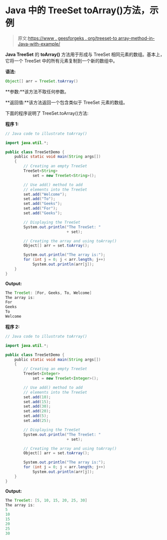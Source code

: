# Java 中的 TreeSet toArray()方法，示例

> 原文:[https://www . geesforgeks . org/treeset-to array-method-in-Java-with-example/](https://www.geeksforgeeks.org/treeset-toarray-method-in-java-with-example/)

**Java TreeSet** 的 **toArray()** 方法用于形成与 TreeSet 相同元素的数组。基本上，它将一个 TreeSet 中的所有元素复制到一个新的数组中。

**语法:**

```java
Object[] arr = TreeSet.toArray()
```

**参数:**该方法不取任何参数。

**返回值:**该方法返回一个包含类似于 TreeSet 元素的数组。

下面的程序说明了 TreeSet.toArray()方法:

**程序 1:**

```java
// Java code to illustrate toArray()

import java.util.*;

public class TreeSetDemo {
    public static void main(String args[])
    {
        // Creating an empty TreeSet
        TreeSet<String>
            set = new TreeSet<String>();

        // Use add() method to add
        // elements into the TreeSet
        set.add("Welcome");
        set.add("To");
        set.add("Geeks");
        set.add("For");
        set.add("Geeks");

        // Displaying the TreeSet
        System.out.println("The TreeSet: "
                           + set);

        // Creating the array and using toArray()
        Object[] arr = set.toArray();

        System.out.println("The array is:");
        for (int j = 0; j < arr.length; j++)
            System.out.println(arr[j]);
    }
}
```

**Output:**

```java
The TreeSet: [For, Geeks, To, Welcome]
The array is:
For
Geeks
To
Welcome

```

**程序 2:**

```java
// Java code to illustrate toArray()

import java.util.*;

public class TreeSetDemo {
    public static void main(String args[])
    {
        // Creating an empty TreeSet
        TreeSet<Integer>
            set = new TreeSet<Integer>();

        // Use add() method to add
        // elements into the TreeSet
        set.add(10);
        set.add(15);
        set.add(30);
        set.add(20);
        set.add(5);
        set.add(25);

        // Displaying the TreeSet
        System.out.println("The TreeSet: "
                           + set);

        // Creating the array and using toArray()
        Object[] arr = set.toArray();

        System.out.println("The array is:");
        for (int j = 0; j < arr.length; j++)
            System.out.println(arr[j]);
    }
}
```

**Output:**

```java
The TreeSet: [5, 10, 15, 20, 25, 30]
The array is:
5
10
15
20
25
30

```